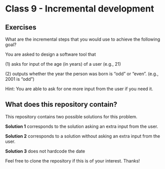 # Class 9 - Incremental development

## Exercises
What are the incremental steps that you would use to achieve the following goal?

You are asked to design a software tool that 

(1) asks for input of the age (in years) of a user (e.g., 21)

(2) outputs whether the year the person was born is “odd” or “even”.  (e.g., 2001 is “odd”)

Hint: You are able to ask for one more input from the user if you need it.


## What does this repository contain?

This repository contains two possible solutions for this problem. 

**Solution 1** corresponds to the solution asking an extra input from the user.

**Solution 2** corresponds to a solution without asking an extra input from the user. 

**Solution 3** does not hardcode the date

Feel free to clone the repository if this is of your interest. Thanks!

